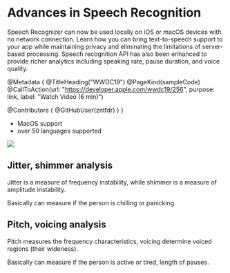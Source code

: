 # Advances in Speech Recognition

Speech Recognizer can now be used locally on iOS or macOS devices with no network connection. Learn how you can bring text-to-speech support to your app while maintaining privacy and eliminating the limitations of server-based processing. Speech recognition API has also been enhanced to provide richer analytics including speaking rate, pause duration, and voice quality.

@Metadata {
   @TitleHeading("WWDC19")
   @PageKind(sampleCode)
   @CallToAction(url: "https://developer.apple.com/wwdc19/256", purpose: link, label: "Watch Video (6 min)")

   @Contributors {
      @GitHubUser(zntfdr)
   }
}



- MacOS support
- over 50 languages supported

![][Image]

## Jitter, shimmer analysis

Jitter is a measure of frequency instability, while shimmer is a measure of amplitude instability.

Basically can measure if the person is chilling or panicking.

## Pitch, voicing analysis

Pitch measures the frequency characteristics, voicing determine voiced regions (their wideness).

Basically can measure if the person is active or tired, length of pauses.


[Image]: WWDC19-256-image